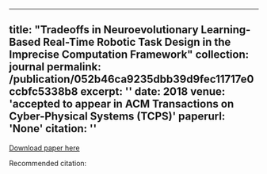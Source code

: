 
---
title: "Tradeoffs in Neuroevolutionary Learning-Based Real-Time Robotic Task Design in the Imprecise Computation Framework"
collection: journal
permalink: /publication/052b46ca9235dbb39d9fec11717e0ccbfc5338b8
excerpt: ''
date: 2018
venue: 'accepted to appear in ACM Transactions on Cyber-Physical Systems (TCPS)'
paperurl: 'None'
citation: ''
---


[Download paper here](None)

Recommended citation: 
